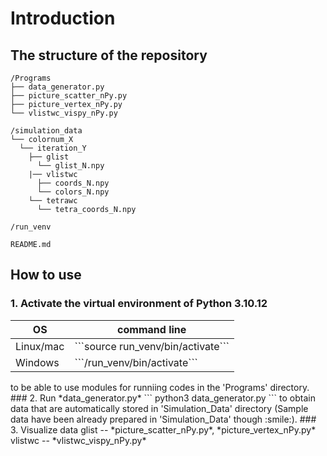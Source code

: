 # Introduction
## The structure of the repository
```
/Programs
├── data_generator.py
├── picture_scatter_nPy.py
├── picture_vertex_nPy.py
└── vlistwc_vispy_nPy.py

/simulation_data
└── colornum_X
  └── iteration_Y
    ├── glist
      └── glist_N.npy
    |── vlistwc
      ├── coords_N.npy
      └── colors_N.npy
    └── tetrawc
      └── tetra_coords_N.npy

/run_venv

README.md
```
## How to use
### 1. Activate the virtual environment of Python 3.10.12
<table>
 <thead>
  <tr>
   <th>OS</th> <th>command line</th>
  </tr>
 </thead>
 <tr>
  <td> Linux/mac </td> <td>```source run_venv/bin/activate```</td>
 </tr>
 <tr>
  <td >Windows </td> <td>```/run_venv/bin/activate```</td>
 </tr>
</table>
to be able to use modules for runniing codes in the 'Programs' directory.
### 2. Run *data_generator.py*
```
python3 data_generator.py
```
to obtain data that are automatically stored in 'Simulation_Data' directory (Sample data have been already prepared in 'Simulation_Data' though :smile:).
### 3. Visualize data
glist -- *picture_scatter_nPy.py*, *picture_vertex_nPy.py*
vlistwc -- *vlistwc_vispy_nPy.py*

